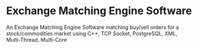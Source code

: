 # Exchange Matching Engine Software
An Exchange Matching Engine Software matching buy/sell orders for a stock/commodities market using C++, TCP Socket, PostgreSQL, XML, Multi-Thread, Multi-Core
